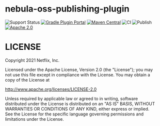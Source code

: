 nebula-oss-publishing-plugin
=====================

![Support Status](https://img.shields.io/badge/nebula-active-green.svg)
[![Gradle Plugin Portal](https://img.shields.io/maven-metadata/v/https/plugins.gradle.org/m2/com.netflix.nebula/nebula-oss-publishing-plugin/maven-metadata.xml.svg?label=gradlePluginPortal)](https://plugins.gradle.org/plugin/nebula.oss-publishing)
[![Maven Central](https://maven-badges.herokuapp.com/maven-central/com.netflix.nebula/nebula-oss-publishing-plugin/badge.svg?style=plastic)](https://maven-badges.herokuapp.com/maven-central/com.netflix.nebula/nebula-oss-publishing-plugin)
![CI](https://github.com/nebula-plugins/nebula-oss-publishing-plugin/actions/workflows/ci.yml/badge.svg)
![Publish](https://github.com/nebula-plugins/nebula-oss-publishing-plugin/actions/workflows/publish.yml/badge.svg)
[![Apache 2.0](https://img.shields.io/github/license/nebula-plugins/nebula-oss-publishing-plugin.svg)](http://www.apache.org/licenses/LICENSE-2.0)


LICENSE
=======

Copyright 2021 Netflix, Inc.

Licensed under the Apache License, Version 2.0 (the "License");
you may not use this file except in compliance with the License.
You may obtain a copy of the License at

<http://www.apache.org/licenses/LICENSE-2.0>

Unless required by applicable law or agreed to in writing, software
distributed under the License is distributed on an "AS IS" BASIS,
WITHOUT WARRANTIES OR CONDITIONS OF ANY KIND, either express or implied.
See the License for the specific language governing permissions and
limitations under the License.
